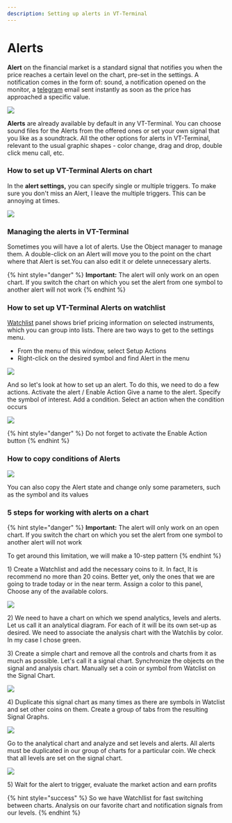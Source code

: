 ```yaml
---
description: Setting up alerts in VT-Terminal
---
```


# Alerts

**Alert** on the financial market is a standard signal that notifies you when the price reaches a certain level on the chart, pre-set in the settings. A notification comes in the form of: sound, a notification opened on the monitor, a [telegram](../miscellaneous-panels/quantower-telegram-bot.md) email sent instantly as soon as the price has approached a specific value.

![](../.gitbook/assets/image%20%28210%29.png)

**Alerts** are already available by default in any VT-Terminal. You can choose sound files for the Alerts from the offered ones or set your own signal that you like as a soundtrack. All the other options for alerts in VT-Terminal, relevant to the usual graphic shapes - color change, drag and drop, double click menu call, etc.

### How to set up VT-Terminal Alerts on chart

In the **alert settings,** you can specify single or multiple triggers. To make sure you don't miss an Alert, I leave the multiple triggers. This can be annoying at times. 

![](../.gitbook/assets/124.gif)

### Managing the alerts in VT-Terminal

Sometimes you will have a lot of alerts. Use the Object manager to manage them. A double-click on an Alert will move you to the point on the chart where that Alert is set.You can also edit it or delete unnecessary alerts.

{% hint style="danger" %}
**Important:** The alert will only work on an open chart. If you switch the chart on which you set the alert from one symbol to another alert will not work
{% endhint %}

### How to set up VT-Terminal Alerts on watchlist

[Watchlist](../analytics-panels/watchlist.md) panel shows brief pricing information on selected instruments, which you can group into lists. There are two ways to get to the settings menu. 

* From the menu of this window, select Setup Actions
* Right-click on the desired symbol and find Alert in the menu

![](../.gitbook/assets/animaciya-3-.gif)

And so let's look at how to set up an alert. To do this, we need to do a few actions. Activate the alert / Enable Action Give a name to the alert. Specify the symbol of interest. Add a condition. Select an action when the condition occurs

![](../.gitbook/assets/animaciya-2-.gif)



{% hint style="danger" %}
Do not forget to activate the Enable Action button
{% endhint %}

### How to copy conditions of Alerts

![](../.gitbook/assets/image%20%28215%29.png)

You can also copy the Alert state and change only some parameters, such as the symbol and its values

### 5 steps for working with alerts on a chart

{% hint style="danger" %}
**Important:** The alert will only work on an open chart. If you switch the chart on which you set the alert from one symbol to another alert will not work

To get around this limitation, we will make a 10-step pattern
{% endhint %}

1\) Create a Watchlist and add the necessary coins to it. In fact, It is recommend no more than 20 coins. Better yet, only the ones that we are going to trade today or in the near term.  Assign a color to this panel, Choose any of the available colors.



![](../.gitbook/assets/image%20%28247%29.png)

2\) We need to have a chart on which we spend analytics, levels and alerts. Let us call it an analytical diagram. For each of it will be its own set-up as desired. We need to associate the analysis chart with the Watchlis by color. In my case I chose green. 

3\) Create a simple chart and remove all the controls and charts from it as much as possible. Let's call it a signal chart.  Synchronize the objects on the signal and analysis chart. Manually set a coin or symbol from Watclist on the Signal Chart. 

![](../.gitbook/assets/image%20%28248%29.png)

4\) Duplicate this signal chart as many times as there are symbols in Watclist and set other coins on them. Create a group of tabs from the resulting Signal Graphs. 

![](../.gitbook/assets/image%20%28251%29.png)

Go to the analytical chart and analyze and set levels and alerts. All alerts must be duplicated in our group of charts for a particular coin. We check that all levels are set on the signal chart. 

![](../.gitbook/assets/image%20%28250%29.png)

5\) Wait for the alert to trigger, evaluate the market action and earn profits

{% hint style="success" %}
So we have Watchllist for fast switching between charts. Analysis on our favorite chart and notification signals from our levels.
{% endhint %}




